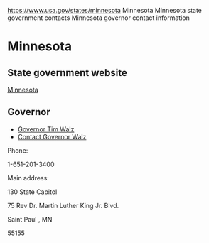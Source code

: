 

https://www.usa.gov/states/minnesota
Minnesota
Minnesota state government contacts
Minnesota governor contact information

Minnesota
=========

State government website
------------------------

[Minnesota](https://mn.gov/portal/)

Governor
--------

* [Governor Tim Walz](https://mn.gov/governor/)
* [Contact Governor Walz](https://mn.gov/governor/connect/contact-us/contact-form.jsp)

Phone:

1-651-201-3400

Main address:

130 State Capitol
  

75 Rev Dr. Martin Luther King Jr. Blvd.
  

Saint Paul
,
MN

55155
